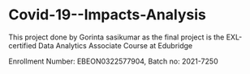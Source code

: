 # Covid-19--Impacts-Analysis

This project done by Gorinta sasikumar as the final project is the EXL-certified 
Data Analytics Associate Course at Edubridge

Enrollment Number: EBEON0322577904, Batch no: 2021-7250
